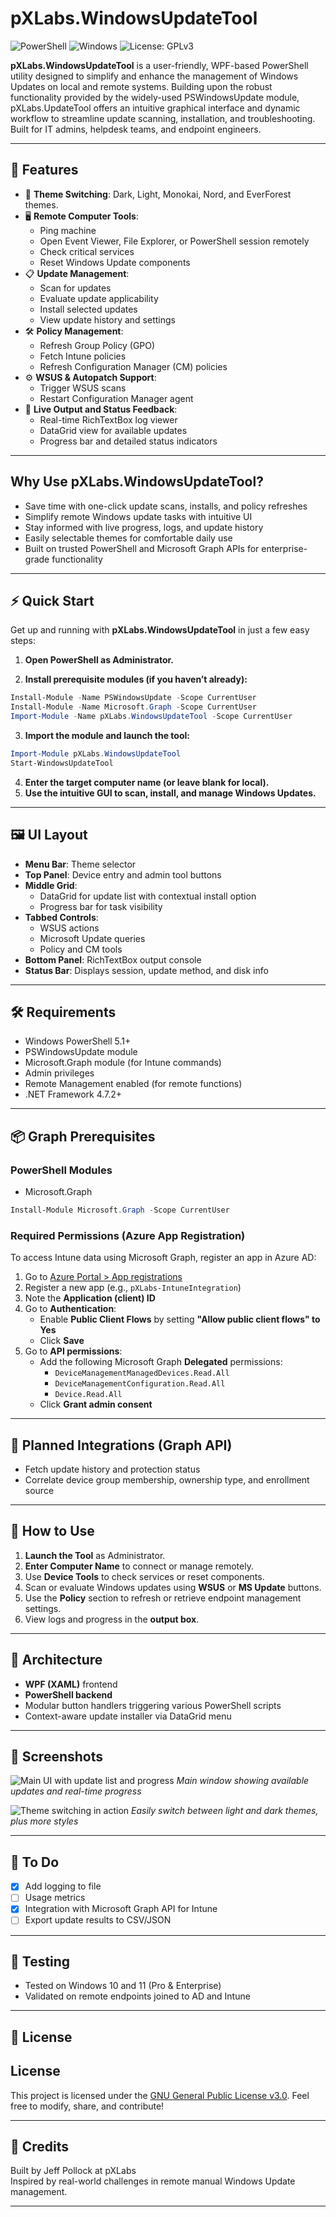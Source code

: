 # pXLabs.WindowsUpdateTool

![PowerShell](https://img.shields.io/badge/PowerShell-blue?logo=powershell) ![Windows](https://img.shields.io/badge/Windows-0078D6?logo=windows) ![License: GPLv3](https://img.shields.io/badge/license-GPLv3-blue)


**pXLabs.WindowsUpdateTool** is a user-friendly, WPF-based PowerShell utility designed to simplify and enhance the management of Windows Updates on local and remote systems. Building upon the robust functionality provided by the widely-used PSWindowsUpdate module, pXLabs.UpdateTool offers an intuitive graphical interface and dynamic workflow to streamline update scanning, installation, and troubleshooting. Built for IT admins, helpdesk teams, and endpoint engineers.

---

## 🚀 Features

- 🎨 **Theme Switching**: Dark, Light, Monokai, Nord, and EverForest themes.
- 🖥️ **Remote Computer Tools**:
  - Ping machine
  - Open Event Viewer, File Explorer, or PowerShell session remotely
  - Check critical services
  - Reset Windows Update components
- 📋 **Update Management**:
  - Scan for updates
  - Evaluate update applicability
  - Install selected updates
  - View update history and settings
- 🛠️ **Policy Management**:
  - Refresh Group Policy (GPO)
  - Fetch Intune policies
  - Refresh Configuration Manager (CM) policies
- ⚙️ **WSUS & Autopatch Support**:
  - Trigger WSUS scans
  - Restart Configuration Manager agent
- 🧾 **Live Output and Status Feedback**:
  - Real-time RichTextBox log viewer
  - DataGrid view for available updates
  - Progress bar and detailed status indicators

---
## Why Use pXLabs.WindowsUpdateTool?

- Save time with one-click update scans, installs, and policy refreshes  
- Simplify remote Windows update tasks with intuitive UI  
- Stay informed with live progress, logs, and update history  
- Easily selectable themes for comfortable daily use  
- Built on trusted PowerShell and Microsoft Graph APIs for enterprise-grade functionality  

---

## ⚡ Quick Start

Get up and running with **pXLabs.WindowsUpdateTool** in just a few easy steps:

1. **Open PowerShell as Administrator.**

2. **Install prerequisite modules (if you haven’t already):**

```powershell
Install-Module -Name PSWindowsUpdate -Scope CurrentUser
Install-Module -Name Microsoft.Graph -Scope CurrentUser
Import-Module -Name pXLabs.WindowsUpdateTool -Scope CurrentUser
```
3. **Import the module and launch the tool:**
```powershell
Import-Module pXLabs.WindowsUpdateTool
Start-WindowsUpdateTool
```
4. **Enter the target computer name (or leave blank for local).**
5. **Use the intuitive GUI to scan, install, and manage Windows Updates.**

---

## 🖼️ UI Layout

- **Menu Bar**: Theme selector
- **Top Panel**: Device entry and admin tool buttons
- **Middle Grid**: 
  - DataGrid for update list with contextual install option
  - Progress bar for task visibility
- **Tabbed Controls**:
  - WSUS actions
  - Microsoft Update queries
  - Policy and CM tools
- **Bottom Panel**: RichTextBox output console
- **Status Bar**: Displays session, update method, and disk info

---

## 🛠 Requirements

- Windows PowerShell 5.1+
- PSWindowsUpdate module
- Microsoft.Graph module (for Intune commands)
- Admin privileges
- Remote Management enabled (for remote functions)
- .NET Framework 4.7.2+

---

## 📦 Graph Prerequisites

### PowerShell Modules

- Microsoft.Graph

```powershell
Install-Module Microsoft.Graph -Scope CurrentUser
```

### Required Permissions (Azure App Registration)

To access Intune data using Microsoft Graph, register an app in Azure AD:

1. Go to [Azure Portal > App registrations](https://portal.azure.com/#blade/Microsoft_AAD_RegisteredApps/ApplicationsListBlade)
2. Register a new app (e.g., `pXLabs-IntuneIntegration`)
3. Note the **Application (client) ID**
4. Go to **Authentication**:
   - Enable **Public Client Flows** by setting **"Allow public client flows" to Yes**
   - Click **Save**
5. Go to **API permissions**:
   - Add the following Microsoft Graph **Delegated** permissions:
     - `DeviceManagementManagedDevices.Read.All`
     - `DeviceManagementConfiguration.Read.All`
     - `Device.Read.All`
   - Click **Grant admin consent**

---

## 🚀 Planned Integrations (Graph API)

- Fetch update history and protection status
- Correlate device group membership, ownership type, and enrollment source

---

## 🔧 How to Use

1. **Launch the Tool** as Administrator.
2. **Enter Computer Name** to connect or manage remotely.
3. Use **Device Tools** to check services or reset components.
4. Scan or evaluate Windows updates using **WSUS** or **MS Update** buttons.
5. Use the **Policy** section to refresh or retrieve endpoint management settings.
6. View logs and progress in the **output box**.

---

## 🧩 Architecture

- **WPF (XAML)** frontend
- **PowerShell backend**
- Modular button handlers triggering various PowerShell scripts
- Context-aware update installer via DataGrid menu

---

## 📸 Screenshots

![Main UI with update list and progress](docs/images/UpdateScreenshot.gif?raw=true)
*Main window showing available updates and real-time progress*

![Theme switching in action](docs/images/ThemesScreenshot.gif?raw=true)
*Easily switch between light and dark themes, plus more styles*

---

## 📝 To Do

- [x] Add logging to file
- [ ] Usage metrics
- [x] Integration with Microsoft Graph API for Intune
- [ ] Export update results to CSV/JSON

---

## 🧪 Testing

- Tested on Windows 10 and 11 (Pro & Enterprise)
- Validated on remote endpoints joined to AD and Intune

---

## 📄 License

## License

This project is licensed under the [GNU General Public License v3.0](https://www.gnu.org/licenses/gpl-3.0.html). Feel free to modify, share, and contribute!

---

## 🙏 Credits

Built by Jeff Pollock at pXLabs  
Inspired by real-world challenges in remote manual Windows Update management.

---

